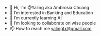 - 👋 Hi, I’m @Yaling aka Ambrosia Chuang
- 👀 I’m interested in Banking and Education
- 🌱 I’m currently learning AI 
- 💞️ I’m looking to collaborate on wise people
- 📫 How to reach me yalingtx@gmail.com

<!---
yalingtx/yalingtx is a ✨ special ✨ repository because its `README.md` (this file) appears on your GitHub profile.
You can click the Preview link to take a look at your changes.
--->
